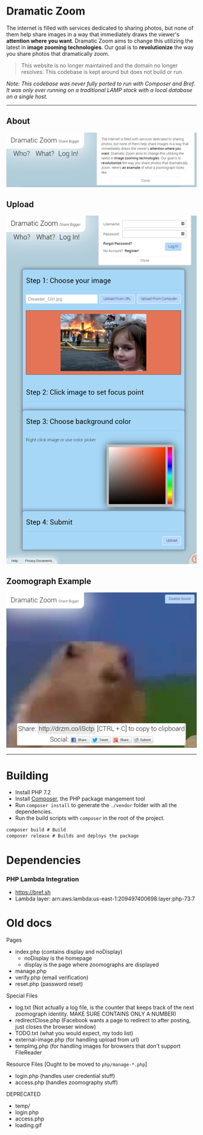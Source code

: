 # Dramatic Zoom

The internet is filled with services dedicated to sharing photos, but none of them help share images in a way that immediately draws the viewer's **attention where you want**. Dramatic Zoom aims to change this utilizing the latest in **image zooming technologies**. Our goal is to **revolutionize** the way you share photos that dramatically zoom.

> This website is no longer maintained and the domain no longer resolves. This codebase is kept around but does not build or run.

_Note: This codebase was never fully ported to run with Composer and Bref. It was only ever running on a traditional LAMP stack with a local database on a single host._

---

## About

![about screenshot](screenshots/about.png)

## Upload

![homepage upload screenshot](screenshots/homepage-upload.png)

## Zoomograph Example

![Zoomograph Example screenshot](screenshots/zoomograph-example.png)

---

# Building

- Install PHP 7.2
- Install [Composer](https://getcomposer.org), the PHP package mangement tool
- Run `composer install` to generate the `./vendor` folder with all the dependencies.
- Run the build scripts with `composer` in the root of the project.

```
composer build # Build
composer release # Builds and deploys the package
```

# Dependencies

### PHP Lambda Integration

- https://bref.sh
- Lambda layer: arn:aws:lambda:us-east-1:209497400698:layer:php-73:7

# Old docs

Pages
- index.php (contains display and noDisplay)
  - noDisplay is the homepage
  - display is the page where zoomographs are displayed
- manage.php
- verify.php (email verification)
- reset.php (password reset)

Special Files
- log.txt (Not actually a log file, is the counter that keeps track of the next zoomograph identity. MAKE SURE CONTAINS ONLY A NUMBER)
- redirectClose.php (Facebook wants a page to redirect to after posting, just closes the browser window)
- TODO.txt (what you would expect, my todo list)
- external-image.php (for handling upload from url)
- tempImg.php (for handling images for browsers that don't support FileReader

Resource Files [Ought to be moved to `php/manage-*.php`]
- login.php (handles user credential stuff)
- access.php (handles zoomography stuff)

DEPRECATED
- temp/
- login.php
- access.php
- loading.gif
